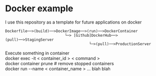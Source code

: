 # Docker example

I use this repository as a template for future applications on docker

	Dockerfile──>(build)──>DockerImage──>(run)──>DockerContainer
                               └─> [Github]DockerHub──>(pull)──>StagingServer
                	                      └─>(pull)──>ProductionServer


Execute something in container<br>
docker exec -it < container_id > < command ><br>
docker container prune # remove stopped containers<br>
docker run --name < container_name > ... blah blah
